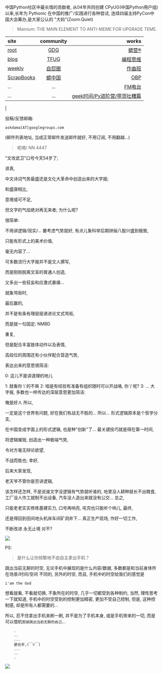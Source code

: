中国Python社区中最长情的贡献者, 从04年共同创建 CPyUG(中国Python用户组)以来,长年为 Pythonic 在中国的推广/实践进行各种尝试, 连续四届主持PyCon中国大会筹办,是大家公认的 "大妈"(Zoom.Quiet)

> Mainium: THE MAIN ELEMENT TO ANTI-MEME FOR UPGRADE TEME.

| site | community | works |
| :-----| :----: | ----: |
| [root](http://zoomquiet.io/) | [GDG](https://blog.zhgdg.org/) | [蟒营®](https://doc.101.camp/) |
| [blog](https://blog.zoomquiet.io/pages/zoomquiet.html) | [TFUG](http://zh.tfug.world/) | [编程思维](https://py.101.camp/) |
| [weekly](http://weekly.pychina.org/) | [自怼圈](https://du.101.camp/) | [作曲班](https://mu.101.camp/) |
| [ScrapBooks](https://zoomquiet.io/collection.html) | [蟒中国](https://pychina.org/) | [OBP](https://zoomquiet.io/obp/index.html) |
| ... | ... | [FM电台](https://fm.101.camp/) |
| ... | ... | [geek时间/Py进阶营/带货吐糟篇](https://fm.101.camp/2020/geek2py-dama.html) 
 |


投稿/反馈邮箱:

    askdama[AT]googlegroups.com

(邮件列表地址, 
当成正常邮件发送邮件就好, 不用订阅, 不用翻越...)

> 呢喃/ NN 4447



"文攻武卫"口号今天54岁了;

讲真,

中文诗词气势最盛还是文化大革命中创造出来的大字报;

和盛唐相比,

意境或可不足,

但文字的气焰绝对再无来者;
为什么呢?

很简单:

不用讲逻辑/现实/...
嘦考虑气势就好,
有点儿象科举后期骈俪八股兴盛到极致,

只能有形式上的美术价值,

毫无内容了...

可多数流行大字报并不是文人撰写,

而是刚刚脱离文盲的普通人创造,

又多出一些狂妄和应激式暴燥...

就象骂街时,

最后赢的,

并不是有条有理层层递进论文式骂街,

而是就一句固定: NMBD

重复,

但是配合丰富肢体动作以及表情,

高段位的周围还有小伙伴配合营造气势,

表达出来的意思很简洁:

0: 这儿不是讲道理的地儿

1: 就看你丫的不爽
2: 咱是有经验有准备有组织随时可以开战咯, 你丫呢?
3: ...
大字报, 多数也一样传达的深层意思更加简洁:

俺是好人
所以,

一定是这个世界有问题,
好在我们有战无不胜的...
所以...
形式逻辑原本是个哲学分支,

在中国变成字面上的形式逻辑,
也是种"创新"了...
最关键技巧就是得在第一时间,

将逻辑摧毁,
创造出一种极端气势,

令对方毫无辩论欲望,

不战而胜也;
幸好,

后来大家发现,

老天爷不管你是否讲逻辑,

该怎样还怎样,
不是说谁文字没逻辑有气势就听谁的,
地里没人耕种就长不出粮食,
工厂没人作工就制不出设备,
汽车没人造出来就没有公交...
总之,

只能老老实实修练基建实力,
口号再响亮,
吼完也只能听个响儿,
最终,

还是得回到田间地头机床车间矿洞井下...
真正生产现场,
作好一切工作,

不断改进
永无止境
对不?



![](http://ydlj.zoomquiet.top/ipic/2021-07-22-zq42-today-card-2107.022.png)



PS:
> 是什么让你频繁地不由自主拿出手机？

跳出当前无聊的时空,
无论手机中展现的是什么内容/数据,
多数都是和当前身体所在场景/时间/空间 不同的,
另外的时空,
而且, 手机中的时空给我们的感觉是

    i'am the God

想看就看, 不看就切换,
不象所在的时空, 几乎一切都受到各种制约,
当然,
理性思考一下就知道,
手机中的时空受到的控制更加精密, 更加不受自己控制,
但是, 这种控制感,
却是所有人都需要的...

所以, 
忍不住拿出手机来刷一刷,
并不是为了手机本身, 或是手机带来的一切,
而是可以借机`假装跳出当前无聊的自己`...



```
    .
    ..
    ...
    是也乎,(￣▽￣)
    ...
    ..
    .
```


![](http://ydlj.zoomquiet.top/ipic/2021-07-10-210701DU21-zip.jpg)


